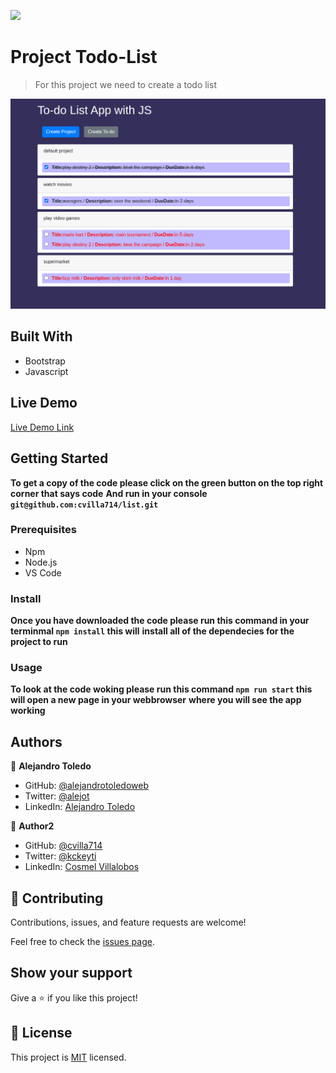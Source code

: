 ![](https://img.shields.io/badge/Microverse-blueviolet)

# Project Todo-List

> For this project we need to create a todo list

![screenshot](./app_screenshot.png)

## Built With

- Bootstrap
- Javascript

## Live Demo

[Live Demo Link](https://rawcdn.githack.com/cvilla714/list/2d7d50834770fd5e9d7f2a3b5203a9db841d2e85/dist/index.html)

## Getting Started

**To get a copy of the code please click on the green button on the top right corner that says code**
**And run in your console `git@github.com:cvilla714/list.git`**

### Prerequisites

- Npm
- Node.js
- VS Code

### Install

**Once you have downloaded the code please run this command in your terminmal `npm install` this will**
**install all of the dependecies for the project to run**

### Usage

**To look at the code woking please run this command `npm run start` this will open a new page in your webbrowser**
**where you will see the app working**

## Authors

👤 **Alejandro Toledo**

- GitHub: [@alejandrotoledoweb](https://github.com/alejandrotoledoweb)
- Twitter: [@alejot](https://twitter.com/alejot)
- LinkedIn: [Alejandro Toledo](https://www.linkedin.com/in/alejandro-toledo-3b444b109/)

👤 **Author2**

- GitHub: [@cvilla714](https://github.com/cvilla714)
- Twitter: [@kckeyti](https://twitter.com/kckeyti)
- LinkedIn: [Cosmel Villalobos](https://www.linkedin.com/in/cosvilla/)

## 🤝 Contributing

Contributions, issues, and feature requests are welcome!

Feel free to check the [issues page](https://github.com/cvilla714/list/pulls).

## Show your support

Give a ⭐️ if you like this project!

## 📝 License

This project is [MIT](https://github.com/cvilla714/list/blob/master/LICENSE) licensed.
